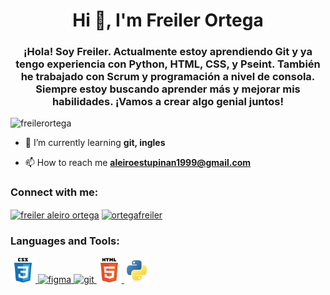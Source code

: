 <h1 align="center">Hi 👋, I'm Freiler Ortega</h1>
<h3 align="center">¡Hola! Soy Freiler. Actualmente estoy aprendiendo Git y ya tengo experiencia con Python, HTML, CSS, y Pseint. También he trabajado con Scrum y programación a nivel de consola. Siempre estoy buscando aprender más y mejorar mis habilidades. ¡Vamos a crear algo genial juntos!</h3>

<p align="left"> <img src="https://komarev.com/ghpvc/?username=freilerortega&label=Profile%20views&color=0e75b6&style=flat" alt="freilerortega" /> </p>

- 🌱 I’m currently learning **git, ingles**

- 📫 How to reach me **aleiroestupinan1999@gmail.com**

<h3 align="left">Connect with me:</h3>
<p align="left">
<a href="https://fb.com/freiler aleiro ortega" target="blank"><img align="center" src="https://raw.githubusercontent.com/rahuldkjain/github-profile-readme-generator/master/src/images/icons/Social/facebook.svg" alt="freiler aleiro ortega" height="30" width="40" /></a>
<a href="https://instagram.com/ortegafreiler" target="blank"><img align="center" src="https://raw.githubusercontent.com/rahuldkjain/github-profile-readme-generator/master/src/images/icons/Social/instagram.svg" alt="ortegafreiler" height="30" width="40" /></a>
</p>

<h3 align="left">Languages and Tools:</h3>
<p align="left"> <a href="https://www.w3schools.com/css/" target="_blank" rel="noreferrer"> <img src="https://raw.githubusercontent.com/devicons/devicon/master/icons/css3/css3-original-wordmark.svg" alt="css3" width="40" height="40"/> </a> <a href="https://www.figma.com/" target="_blank" rel="noreferrer"> <img src="https://www.vectorlogo.zone/logos/figma/figma-icon.svg" alt="figma" width="40" height="40"/> </a> <a href="https://git-scm.com/" target="_blank" rel="noreferrer"> <img src="https://www.vectorlogo.zone/logos/git-scm/git-scm-icon.svg" alt="git" width="40" height="40"/> </a> <a href="https://www.w3.org/html/" target="_blank" rel="noreferrer"> <img src="https://raw.githubusercontent.com/devicons/devicon/master/icons/html5/html5-original-wordmark.svg" alt="html5" width="40" height="40"/> </a> <a href="https://www.python.org" target="_blank" rel="noreferrer"> <img src="https://raw.githubusercontent.com/devicons/devicon/master/icons/python/python-original.svg" alt="python" width="40" height="40"/> </a> </p>

